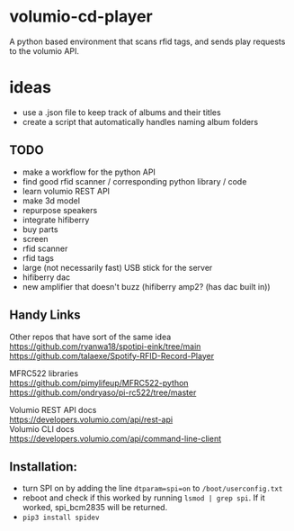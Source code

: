# volumio-cd-player
A python based environment that scans rfid tags, and sends play requests to the volumio API.

# ideas
- use a .json file to keep track of albums and their titles
- create a script that automatically handles naming album folders


## TODO
- make a workflow for the python API
- find good rfid scanner / corresponding python library / code
- learn volumio REST API
- make 3d model
- repurpose speakers
- integrate hifiberry
- buy parts
-   screen
-   rfid scanner
-   rfid tags
-   large (not necessarily fast) USB stick for the server
-   hifiberry dac
-   new amplifier that doesn't buzz (hifiberry amp2? (has dac built in))

## Handy Links
Other repos that have sort of the same idea  
https://github.com/ryanwa18/spotipi-eink/tree/main  
https://github.com/talaexe/Spotify-RFID-Record-Player

MFRC522 libraries  
https://github.com/pimylifeup/MFRC522-python  
https://github.com/ondryaso/pi-rc522/tree/master

Volumio REST API docs  
https://developers.volumio.com/api/rest-api  
Volumio CLI docs  
https://developers.volumio.com/api/command-line-client

## Installation:
- turn SPI on by adding the line `dtparam=spi=on` to `/boot/userconfig.txt`
- reboot and check if this worked by running `lsmod | grep spi`. If it worked, spi_bcm2835 will be returned.
- `pip3 install spidev`
